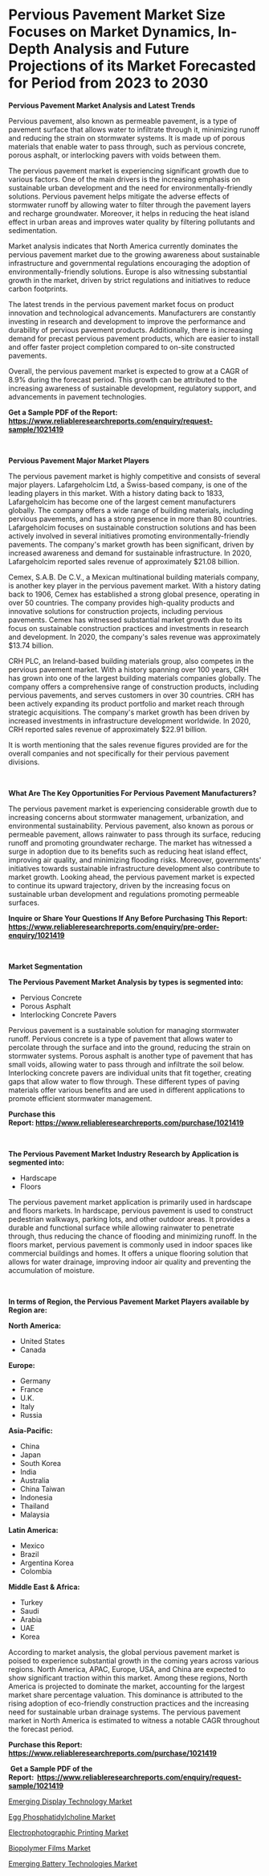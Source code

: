 <p><h1>Pervious Pavement Market Size Focuses on Market Dynamics, In-Depth Analysis and Future Projections of its Market Forecasted for Period from 2023 to 2030</h1></p><p><strong>Pervious Pavement Market Analysis and Latest Trends</strong></p>
<p><p>Pervious pavement, also known as permeable pavement, is a type of pavement surface that allows water to infiltrate through it, minimizing runoff and reducing the strain on stormwater systems. It is made up of porous materials that enable water to pass through, such as pervious concrete, porous asphalt, or interlocking pavers with voids between them.</p><p>The pervious pavement market is experiencing significant growth due to various factors. One of the main drivers is the increasing emphasis on sustainable urban development and the need for environmentally-friendly solutions. Pervious pavement helps mitigate the adverse effects of stormwater runoff by allowing water to filter through the pavement layers and recharge groundwater. Moreover, it helps in reducing the heat island effect in urban areas and improves water quality by filtering pollutants and sedimentation.</p><p>Market analysis indicates that North America currently dominates the pervious pavement market due to the growing awareness about sustainable infrastructure and governmental regulations encouraging the adoption of environmentally-friendly solutions. Europe is also witnessing substantial growth in the market, driven by strict regulations and initiatives to reduce carbon footprints.</p><p>The latest trends in the pervious pavement market focus on product innovation and technological advancements. Manufacturers are constantly investing in research and development to improve the performance and durability of pervious pavement products. Additionally, there is increasing demand for precast pervious pavement products, which are easier to install and offer faster project completion compared to on-site constructed pavements.</p><p>Overall, the pervious pavement market is expected to grow at a CAGR of 8.9% during the forecast period. This growth can be attributed to the increasing awareness of sustainable development, regulatory support, and advancements in pavement technologies.</p></p>
<p><strong>Get a Sample PDF of the Report:&nbsp; <a href="https://www.reliableresearchreports.com/enquiry/request-sample/1021419">https://www.reliableresearchreports.com/enquiry/request-sample/1021419</a></strong></p>
<p>&nbsp;</p>
<p><strong>Pervious Pavement Major Market Players</strong></p>
<p><p>The pervious pavement market is highly competitive and consists of several major players. Lafargeholcim Ltd, a Swiss-based company, is one of the leading players in this market. With a history dating back to 1833, Lafargeholcim has become one of the largest cement manufacturers globally. The company offers a wide range of building materials, including pervious pavements, and has a strong presence in more than 80 countries. Lafargeholcim focuses on sustainable construction solutions and has been actively involved in several initiatives promoting environmentally-friendly pavements. The company's market growth has been significant, driven by increased awareness and demand for sustainable infrastructure. In 2020, Lafargeholcim reported sales revenue of approximately $21.08 billion.</p><p>Cemex, S.A.B. De C.V., a Mexican multinational building materials company, is another key player in the pervious pavement market. With a history dating back to 1906, Cemex has established a strong global presence, operating in over 50 countries. The company provides high-quality products and innovative solutions for construction projects, including pervious pavements. Cemex has witnessed substantial market growth due to its focus on sustainable construction practices and investments in research and development. In 2020, the company's sales revenue was approximately $13.74 billion.</p><p>CRH PLC, an Ireland-based building materials group, also competes in the pervious pavement market. With a history spanning over 100 years, CRH has grown into one of the largest building materials companies globally. The company offers a comprehensive range of construction products, including pervious pavements, and serves customers in over 30 countries. CRH has been actively expanding its product portfolio and market reach through strategic acquisitions. The company's market growth has been driven by increased investments in infrastructure development worldwide. In 2020, CRH reported sales revenue of approximately $22.91 billion.</p><p>It is worth mentioning that the sales revenue figures provided are for the overall companies and not specifically for their pervious pavement divisions.</p></p>
<p>&nbsp;</p>
<p><strong>What Are The Key Opportunities For Pervious Pavement Manufacturers?</strong></p>
<p><p>The pervious pavement market is experiencing considerable growth due to increasing concerns about stormwater management, urbanization, and environmental sustainability. Pervious pavement, also known as porous or permeable pavement, allows rainwater to pass through its surface, reducing runoff and promoting groundwater recharge. The market has witnessed a surge in adoption due to its benefits such as reducing heat island effect, improving air quality, and minimizing flooding risks. Moreover, governments' initiatives towards sustainable infrastructure development also contribute to market growth. Looking ahead, the pervious pavement market is expected to continue its upward trajectory, driven by the increasing focus on sustainable urban development and regulations promoting permeable surfaces.</p></p>
<p><strong>Inquire or Share Your Questions If Any Before Purchasing This Report: <a href="https://www.reliableresearchreports.com/enquiry/pre-order-enquiry/1021419">https://www.reliableresearchreports.com/enquiry/pre-order-enquiry/1021419</a></strong></p>
<p>&nbsp;</p>
<p><strong>Market Segmentation</strong></p>
<p><strong>The Pervious Pavement Market Analysis by types is segmented into:</strong></p>
<p><ul><li>Pervious Concrete</li><li>Porous Asphalt</li><li>Interlocking Concrete Pavers</li></ul></p>
<p><p>Pervious pavement is a sustainable solution for managing stormwater runoff. Pervious concrete is a type of pavement that allows water to percolate through the surface and into the ground, reducing the strain on stormwater systems. Porous asphalt is another type of pavement that has small voids, allowing water to pass through and infiltrate the soil below. Interlocking concrete pavers are individual units that fit together, creating gaps that allow water to flow through. These different types of paving materials offer various benefits and are used in different applications to promote efficient stormwater management.</p></p>
<p><strong>Purchase this Report:&nbsp;<a href="https://www.reliableresearchreports.com/purchase/1021419">https://www.reliableresearchreports.com/purchase/1021419</a></strong></p>
<p>&nbsp;</p>
<p><strong>The Pervious Pavement Market Industry Research by Application is segmented into:</strong></p>
<p><ul><li>Hardscape</li><li>Floors</li></ul></p>
<p><p>The pervious pavement market application is primarily used in hardscape and floors markets. In hardscape, pervious pavement is used to construct pedestrian walkways, parking lots, and other outdoor areas. It provides a durable and functional surface while allowing rainwater to penetrate through, thus reducing the chance of flooding and minimizing runoff. In the floors market, pervious pavement is commonly used in indoor spaces like commercial buildings and homes. It offers a unique flooring solution that allows for water drainage, improving indoor air quality and preventing the accumulation of moisture.</p></p>
<p>&nbsp;</p>
<p><strong>In terms of Region, the Pervious Pavement Market Players available by Region are:</strong></p>
<p>
    <p> <strong> North America: </strong>
        <ul>
            <li>United States</li>
            <li>Canada</li>
        </ul>
        </p> 
    <p> <strong> Europe: </strong>
        <ul>
            <li>Germany</li>
            <li>France</li>
            <li>U.K.</li>
            <li>Italy</li>
            <li>Russia</li>
        </ul>
        </p> 
    <p> <strong> Asia-Pacific: </strong>
        <ul>
            <li>China</li>
            <li>Japan</li>
            <li>South Korea</li>
            <li>India</li>
            <li>Australia</li>
            <li>China Taiwan</li>
            <li>Indonesia</li>
            <li>Thailand</li>
            <li>Malaysia</li>
        </ul>
        </p> 
    <p> <strong> Latin America: </strong>
        <ul>
            <li>Mexico</li>
            <li>Brazil</li>
            <li>Argentina Korea</li>
            <li>Colombia</li>
        </ul>
        </p> 
    <p> <strong> Middle East & Africa: </strong>
        <ul>
            <li>Turkey</li>
            <li>Saudi</li>
            <li>Arabia</li>
            <li>UAE</li>
            <li>Korea</li>
        </ul>
    </p>
    </p>
<p><p>According to market analysis, the global pervious pavement market is poised to experience substantial growth in the coming years across various regions. North America, APAC, Europe, USA, and China are expected to show significant traction within this market. Among these regions, North America is projected to dominate the market, accounting for the largest market share percentage valuation. This dominance is attributed to the rising adoption of eco-friendly construction practices and the increasing need for sustainable urban drainage systems. The pervious pavement market in North America is estimated to witness a notable CAGR throughout the forecast period.</p></p>
<p><strong>Purchase this Report: <a href="https://www.reliableresearchreports.com/purchase/1021419">https://www.reliableresearchreports.com/purchase/1021419</a></strong></p>
<p>&nbsp;<strong>Get a Sample PDF of the Report:&nbsp;&nbsp;<a href="https://www.reliableresearchreports.com/enquiry/request-sample/1021419">https://www.reliableresearchreports.com/enquiry/request-sample/1021419</a></strong></p>
<p><strong></strong></p>
<p><p><a href="https://medium.com/@nettieboyle84/emerging-display-technology-market-trends-and-market-analysis-forecasted-for-period-2023-2030-b7b47b349346">Emerging Display Technology Market</a></p><p><a href="https://github.com/gulaimolin/Market-Research-Report-List-1/blob/main/egg-phosphatidylcholine-market.md">Egg Phosphatidylcholine Market</a></p><p><a href="https://medium.com/@thadnader/electrophotographic-printing-market-trends-and-market-analysis-forecasted-for-period-2023-2030-e3ce8c027b61">Electrophotographic Printing Market</a></p><p><a href="https://github.com/ruslanpoljakovrd177/Market-Research-Report-List-1/blob/main/biopolymer-films-market.md">Biopolymer Films Market</a></p><p><a href="https://medium.com/@helenablick2023/emerging-battery-technologies-market-exploring-market-share-market-trends-and-future-growth-1aef28922e61">Emerging Battery Technologies Market</a></p></p>
